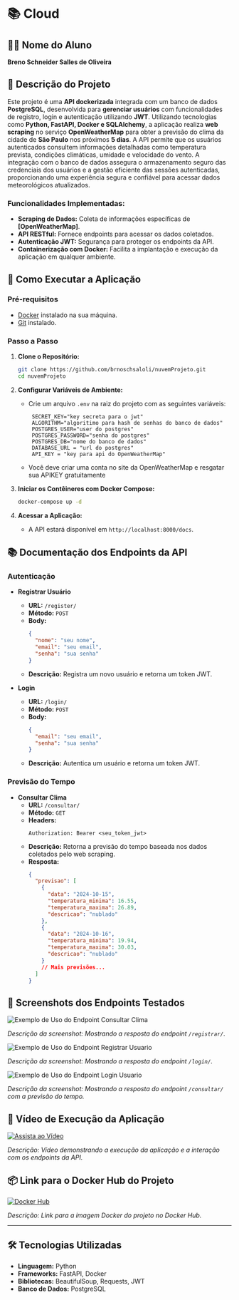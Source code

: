 # 📚 Cloud

## 👨‍🎓 Nome do Aluno
**Breno Schneider Salles de Oliveira**

## 📝 Descrição do Projeto
Este projeto é uma **API dockerizada** integrada com um banco de dados **PostgreSQL**, desenvolvida para **gerenciar usuários** com funcionalidades de registro, login e autenticação utilizando **JWT**. Utilizando tecnologias como **Python, FastAPI, Docker e SQLAlchemy**, a aplicação realiza **web scraping** no serviço **OpenWeatherMap** para obter a previsão do clima da cidade de **São Paulo** nos próximos **5 dias**. A API permite que os usuários autenticados consultem informações detalhadas como temperatura prevista, condições climáticas, umidade e velocidade do vento. A integração com o banco de dados assegura o armazenamento seguro das credenciais dos usuários e a gestão eficiente das sessões autenticadas, proporcionando uma experiência segura e confiável para acessar dados meteorológicos atualizados.

### **Funcionalidades Implementadas:**
- **Scraping de Dados:** Coleta de informações específicas de **[OpenWeatherMap]**.
- **API RESTful:** Fornece endpoints para acessar os dados coletados.
- **Autenticação JWT:** Segurança para proteger os endpoints da API.
- **Containerização com Docker:** Facilita a implantação e execução da aplicação em qualquer ambiente.

## 🚀 Como Executar a Aplicação

### **Pré-requisitos**
- [Docker](https://www.docker.com/get-started) instalado na sua máquina.
- [Git](https://git-scm.com/downloads) instalado.

### **Passo a Passo**

1. **Clone o Repositório:**
   ```bash
   git clone https://github.com/brnoschsaloli/nuvemProjeto.git
   cd nuvemProjeto
   ```

2. **Configurar Variáveis de Ambiente:**
   - Crie um arquivo `.env` na raiz do projeto com as seguintes variáveis:
     ```env
      SECRET_KEY="key secreta para o jwt"
      ALGORITHM="algoritimo para hash de senhas do banco de dados"
      POSTGRES_USER="user do postgres"
      POSTGRES_PASSWORD="senha do postgres"
      POSTGRES_DB="nome do banco de dados"
      DATABASE_URL = "url do postgres"
      API_KEY = "key para api do OpenWeatherMap"
     ```
    - Você deve criar uma conta no site da OpenWeatherMap e resgatar sua APIKEY gratuitamente

3. **Iniciar os Contêineres com Docker Compose:**
   ```bash
   docker-compose up -d
   ```

4. **Acessar a Aplicação:**
   - A API estará disponível em `http://localhost:8000/docs`.

## 📚 Documentação dos Endpoints da API

### **Autenticação**
- **Registrar Usuário**
  - **URL:** `/register/`
  - **Método:** `POST`
  - **Body:**
    ```json
    {
      "nome": "seu nome",
      "email": "seu email",
      "senha": "sua senha"
    }
    ```
  - **Descrição:** Registra um novo usuário e retorna um token JWT.

- **Login**
  - **URL:** `/login/`
  - **Método:** `POST`
  - **Body:**
    ```json
    {
      "email": "seu email",
      "senha": "sua senha"
    }
    ```
  - **Descrição:** Autentica um usuário e retorna um token JWT.

### **Previsão do Tempo**
- **Consultar Clima**
  - **URL:** `/consultar/`
  - **Método:** `GET`
  - **Headers:**
    ```
    Authorization: Bearer <seu_token_jwt>
    ```
  - **Descrição:** Retorna a previsão do tempo baseada nos dados coletados pelo web scraping.
  - **Resposta:**
    ```json
    {
      "previsao": [
        {
          "data": "2024-10-15",
          "temperatura_minima": 16.55,
          "temperatura_maxima": 26.89,
          "descricao": "nublado"
        },
        {
          "data": "2024-10-16",
          "temperatura_minima": 19.94,
          "temperatura_maxima": 30.03,
          "descricao": "nublado"
        }
        // Mais previsões...
      ]
    }
    ```

## 📸 Screenshots dos Endpoints Testados
![Exemplo de Uso do Endpoint Consultar Clima](./screenshots/consulta_clima.png)

*Descrição da screenshot: Mostrando a resposta do endpoint `/registrar/`.*

![Exemplo de Uso do Endpoint Registrar Usuario](./screenshots/registrar_usuario.png)

*Descrição da screenshot: Mostrando a resposta do endpoint `/login/`.*

![Exemplo de Uso do Endpoint Login Usuario](./screenshots/login_usuario.png)

*Descrição da screenshot: Mostrando a resposta do endpoint `/consultar/` com a previsão do tempo.*

## 🎥 Vídeo de Execução da Aplicação
[![Assista ao Vídeo](./screenshots/video_thumbnail.png)](https://youtu.be/seu_video_link)

*Descrição: Vídeo demonstrando a execução da aplicação e a interação com os endpoints da API.*

## 📦 Link para o Docker Hub do Projeto
[![Docker Hub](https://img.shields.io/badge/Docker_Hub-Repository-blue)](https://hub.docker.com/r/brnoschsaloli/nuvemprojeto)

*Descrição: Link para a imagem Docker do projeto no Docker Hub.*

---

## 🛠 Tecnologias Utilizadas
- **Linguagem:** Python
- **Frameworks:** FastAPI, Docker
- **Bibliotecas:** BeautifulSoup, Requests, JWT
- **Banco de Dados:** PostgreSQL